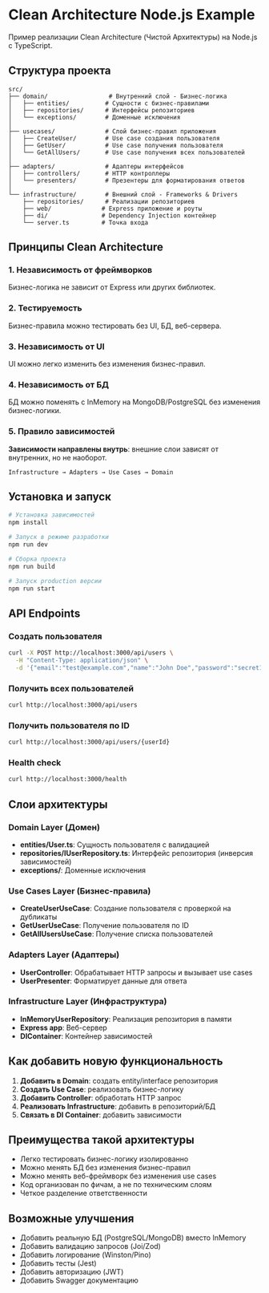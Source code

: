 # Clean Architecture Node.js Example

Пример реализации Clean Architecture (Чистой Архитектуры) на Node.js с TypeScript.

## Структура проекта

```
src/
├── domain/                 # Внутренний слой - Бизнес-логика
│   ├── entities/          # Сущности с бизнес-правилами
│   ├── repositories/      # Интерфейсы репозиториев
│   └── exceptions/        # Доменные исключения
│
├── usecases/              # Слой бизнес-правил приложения
│   ├── CreateUser/        # Use case создания пользователя
│   ├── GetUser/           # Use case получения пользователя
│   └── GetAllUsers/       # Use case получения всех пользователей
│
├── adapters/              # Адаптеры интерфейсов
│   ├── controllers/       # HTTP контроллеры
│   └── presenters/        # Презентеры для форматирования ответов
│
└── infrastructure/        # Внешний слой - Frameworks & Drivers
    ├── repositories/      # Реализации репозиториев
    ├── web/              # Express приложение и роуты
    ├── di/               # Dependency Injection контейнер
    └── server.ts         # Точка входа

```

## Принципы Clean Architecture

### 1. Независимость от фреймворков
Бизнес-логика не зависит от Express или других библиотек.

### 2. Тестируемость
Бизнес-правила можно тестировать без UI, БД, веб-сервера.

### 3. Независимость от UI
UI можно легко изменить без изменения бизнес-правил.

### 4. Независимость от БД
БД можно поменять с InMemory на MongoDB/PostgreSQL без изменения бизнес-логики.

### 5. Правило зависимостей
**Зависимости направлены внутрь**: внешние слои зависят от внутренних, но не наоборот.

```
Infrastructure → Adapters → Use Cases → Domain
```

## Установка и запуск

```bash
# Установка зависимостей
npm install

# Запуск в режиме разработки
npm run dev

# Сборка проекта
npm run build

# Запуск production версии
npm run start
```

## API Endpoints

### Создать пользователя
```bash
curl -X POST http://localhost:3000/api/users \
  -H "Content-Type: application/json" \
  -d '{"email":"test@example.com","name":"John Doe","password":"secret123"}'
```

### Получить всех пользователей
```bash
curl http://localhost:3000/api/users
```

### Получить пользователя по ID
```bash
curl http://localhost:3000/api/users/{userId}
```

### Health check
```bash
curl http://localhost:3000/health
```

## Слои архитектуры

### Domain Layer (Домен)
- **entities/User.ts**: Сущность пользователя с валидацией
- **repositories/IUserRepository.ts**: Интерфейс репозитория (инверсия зависимостей)
- **exceptions/**: Доменные исключения

### Use Cases Layer (Бизнес-правила)
- **CreateUserUseCase**: Создание пользователя с проверкой на дубликаты
- **GetUserUseCase**: Получение пользователя по ID
- **GetAllUsersUseCase**: Получение списка пользователей

### Adapters Layer (Адаптеры)
- **UserController**: Обрабатывает HTTP запросы и вызывает use cases
- **UserPresenter**: Форматирует данные для ответа

### Infrastructure Layer (Инфраструктура)
- **InMemoryUserRepository**: Реализация репозитория в памяти
- **Express app**: Веб-сервер
- **DIContainer**: Контейнер зависимостей

## Как добавить новую функциональность

1. **Добавить в Domain**: создать entity/interface репозитория
2. **Создать Use Case**: реализовать бизнес-логику
3. **Добавить Controller**: обработать HTTP запрос
4. **Реализовать Infrastructure**: добавить в репозиторий/БД
5. **Связать в DI Container**: добавить зависимости

## Преимущества такой архитектуры

- Легко тестировать бизнес-логику изолированно
- Можно менять БД без изменения бизнес-правил
- Можно менять веб-фреймворк без изменения use cases
- Код организован по фичам, а не по техническим слоям
- Четкое разделение ответственности

## Возможные улучшения

- Добавить реальную БД (PostgreSQL/MongoDB) вместо InMemory
- Добавить валидацию запросов (Joi/Zod)
- Добавить логирование (Winston/Pino)
- Добавить тесты (Jest)
- Добавить авторизацию (JWT)
- Добавить Swagger документацию